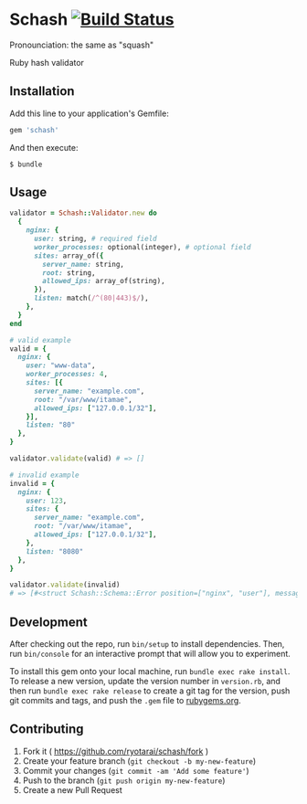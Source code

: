 # Schash [![Build Status](https://travis-ci.org/ryotarai/schash.svg?branch=master)](https://travis-ci.org/ryotarai/schash)

Pronounciation: the same as "squash"

Ruby hash validator

## Installation

Add this line to your application's Gemfile:

```ruby
gem 'schash'
```

And then execute:

    $ bundle

## Usage

```ruby
validator = Schash::Validator.new do
  {
    nginx: {
      user: string, # required field
      worker_processes: optional(integer), # optional field
      sites: array_of({
        server_name: string,
        root: string,
        allowed_ips: array_of(string),
      }),
      listen: match(/^(80|443)$/),
    },
  }
end

# valid example
valid = {
  nginx: {
    user: "www-data",
    worker_processes: 4,
    sites: [{
      server_name: "example.com",
      root: "/var/www/itamae",
      allowed_ips: ["127.0.0.1/32"],
    }],
    listen: "80"
  },
}

validator.validate(valid) # => []

# invalid example
invalid = {
  nginx: {
    user: 123,
    sites: {
      server_name: "example.com",
      root: "/var/www/itamae",
      allowed_ips: ["127.0.0.1/32"],
    },
    listen: "8080"
  },
}

validator.validate(invalid)
# => [#<struct Schash::Schema::Error position=["nginx", "user"], message="is not String">, #<struct Schash::Schema::Error position=["nginx", "sites"], message="is not an array">, #<struct Schash::Schema::Error position=["nginx", "listen"], message="does not match /^(80|443)$/">]
```

## Development

After checking out the repo, run `bin/setup` to install dependencies. Then, run `bin/console` for an interactive prompt that will allow you to experiment.

To install this gem onto your local machine, run `bundle exec rake install`. To release a new version, update the version number in `version.rb`, and then run `bundle exec rake release` to create a git tag for the version, push git commits and tags, and push the `.gem` file to [rubygems.org](https://rubygems.org).

## Contributing

1. Fork it ( https://github.com/ryotarai/schash/fork )
2. Create your feature branch (`git checkout -b my-new-feature`)
3. Commit your changes (`git commit -am 'Add some feature'`)
4. Push to the branch (`git push origin my-new-feature`)
5. Create a new Pull Request
